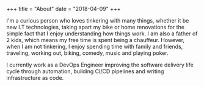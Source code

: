 +++
title = "About"
date = "2018-04-09"
+++

I'm a curious person who loves tinkering with many things, whether it be new I.T technologies, taking apart my bike or home renovations for the simple fact that I enjoy understanding how things work. I am also a father of 2 kids, which means my free time is spent being a chauffeur. However, when I am not tinkering, I enjoy spending time with family and friends, traveling, working out, biking, comedy, music and playing poker.

I currently work as a DevOps Engineer improving the software delivery life cycle through automation, building CI/CD pipelines and writing infrastructure as code.